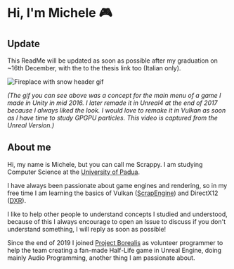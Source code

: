 # Hi, I'm Michele 🎮

## Update

This ReadMe will be updated as soon as possible after my graduation on ~16th December, with the to the thesis link too (Italian only).

![Fireplace with snow header gif](https://github.com/ScrappyCocco/ScrappyCocco/blob/master/fireplace.gif?raw=true)

*(The gif you can see above was a concept for the main menu of a game I made in Unity in mid 2016. I later remade it in Unreal4 at the end of 2017 because I always liked the look. I would love to remake it in Vulkan as soon as I have time to study GPGPU particles. This video is captured from the Unreal Version.)*

## About me

Hi, my name is Michele, but you can call me Scrappy.
I am studying Computer Science at the [University of Padua](https://www.unipd.it/).

I have always been passionate about game engines and rendering, so in my free time I am learning the basics of Vulkan ([ScrapEngine](https://github.com/ScrappyCocco/ScrapEngine)) and DirectX12 ([DXR](https://github.com/ScrappyCocco/DirectX-DXR-Tutorials)).

I like to help other people to understand concepts I studied and understood, because of this I always encourage to open an Issue to discuss if you don't understand something, I will reply as soon as possible!

Since the end of 2019 I joined [Project Borealis](https://www.projectborealis.com/) as volunteer programmer to help the team creating a fan-made Half-Life game in Unreal Engine, doing mainly Audio Programming, another thing I am passionate about.
